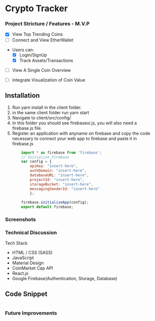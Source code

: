 #  Crypto Tracker

### Project Stricture / Features - M.V.P
- [x] View Top Trending Coins
- [ ] Connect and View EtherWallet
- Users can:
    - [x] Login/SignUp
    - [x] Track Assets/Transactions
- [ ] View A Single Coin Overview
- [ ] Integrate Visualization of Coin Value



## Installation 
1. Run yarn install in the client folder.
2. in the same client folder run yarn start
4. Navigate to client/src/config/
5. In this folder you should see firebaseui.js, you will also need a firebase.js file.
6. Register an application with anyname on firebase and copy the code necessary to connect your web app to firebase and paste it in firebase.js
    ```javascript
        import * as firebase from 'firebase';
        // Initialize Firebase
        var config = {
            apiKey: "insert-here",
            authDomain: "insert-here",
            databaseURL: "insert-here",
            projectId: "insert-here",
            storageBucket: "insert-here",
            messagingSenderId: "insert-here"
            };
            
        firebase.initializeApp(config);
        export default firebase;
    ```

### Screenshots

<!-- #### Register as a brand
![Register As a Brand](./assets/brand-create.png?raw=true "Brand Create")

#### Upload A Clothing Item
![Upload A Clothing Item](./assets/upload-page.png?raw=true "Product Create")

#### Login Page
![Login page](./assets/login-page.png?raw=true "Login page")

#### View Clothing Items of A Brand
![Product Page](./assets/product-page-as-user.png?raw=true "Product page")

### Feed for Articles
![Articles](./assets/articles-feed.png?raw=true "Article Feed") -->

### Technical Discussion
Tech Stack
* HTML / CSS (SASS)
* JavaScript
* Material Design
* CoinMarket Cap API
* React.js
* Google Firebase(Authentication, Storage, Database)

## Code Snippet

```javascript

```
### Future Improvements

